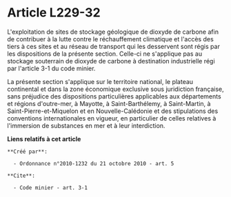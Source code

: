 # Article L229-32

L'exploitation de sites de stockage géologique de dioxyde de carbone afin de contribuer à la lutte contre le réchauffement
climatique et l'accès des tiers à ces sites et au réseau de transport qui les desservent sont régis par les dispositions de
la présente section. Celle-ci ne s'applique pas au stockage souterrain de dioxyde de carbone à destination industrielle régi
par l'article 3-1 du code minier.

La présente section s'applique sur le territoire national, le plateau continental et dans la zone économique exclusive sous
juridiction française, sans préjudice des dispositions particulières applicables aux départements et régions d'outre-mer, à
Mayotte, à Saint-Barthélemy, à Saint-Martin, à Saint-Pierre-et-Miquelon et en Nouvelle-Calédonie et des stipulations des
conventions internationales en vigueur, en particulier de celles relatives à l'immersion de substances en mer et à leur
interdiction.

**Liens relatifs à cet article**

	**Créé par**:

	  - Ordonnance n°2010-1232 du 21 octobre 2010 - art. 5

	**Cite**:

	  - Code minier - art. 3-1
